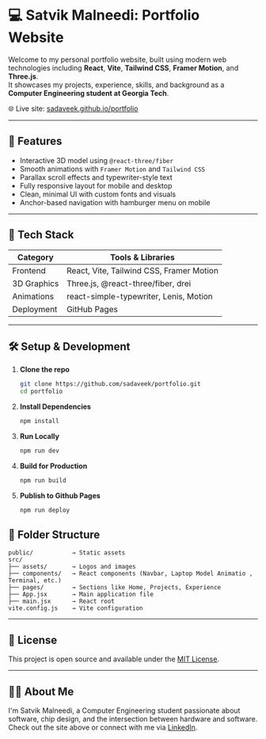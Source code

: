 # 💻 Satvik Malneedi: Portfolio Website

Welcome to my personal portfolio website, built using modern web technologies including **React**, **Vite**, **Tailwind CSS**, **Framer Motion**, and **Three.js**.  
It showcases my projects, experience, skills, and background as a **Computer Engineering student at Georgia Tech**.

🌐 Live site: [sadaveek.github.io/portfolio](https://sadaveek.github.io/portfolio)

---

## 🚀 Features

- Interactive 3D model using `@react-three/fiber`
- Smooth animations with `Framer Motion` and `Tailwind CSS`
- Parallax scroll effects and typewriter-style text
- Fully responsive layout for mobile and desktop
- Clean, minimal UI with custom fonts and visuals
- Anchor-based navigation with hamburger menu on mobile

---

## 📁 Tech Stack

| Category     | Tools & Libraries                         |
|--------------|-------------------------------------------|
| Frontend     | React, Vite, Tailwind CSS, Framer Motion  |
| 3D Graphics  | Three.js, @react-three/fiber, drei        |
| Animations   | react-simple-typewriter, Lenis, Motion    |
| Deployment   | GitHub Pages                              |

---

## 🛠️ Setup & Development

1. **Clone the repo**

   ```bash
   git clone https://github.com/sadaveek/portfolio.git
   cd portfolio
   ```
2. **Install Dependencies**

   ```bash
   npm install
   ```
3. **Run Locally**

   ```bash
   npm run dev
   ```
   
4. **Build for Production**

   ```bash
   npm run build
   ```
5. **Publish to Github Pages**

   ```bash
   npm run deploy
   ```
## 📂 Folder Structure

```
public/           → Static assets
src/
├── assets/       → Logos and images
├── components/   → React components (Navbar, Laptop Model Animatio , Terminal, etc.)
├── pages/        → Sections like Home, Projects, Experience
├── App.jsx       → Main application file
├── main.jsx      → React root
vite.config.js    → Vite configuration
```

---

## 📄 License

This project is open source and available under the [MIT License](LICENSE).

---

## 🙋‍♂️ About Me

I'm Satvik Malneedi, a Computer Engineering student passionate about software, chip design, and the intersection between hardware and software.  
Check out the site above or connect with me via [LinkedIn](https://www.linkedin.com/in/sadaveek/).
